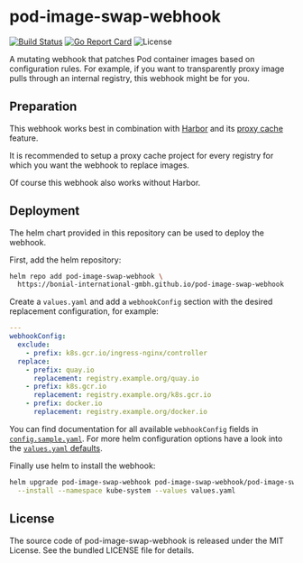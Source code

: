 # pod-image-swap-webhook

[![Build Status](https://github.com/Bonial-International-GmbH/pod-image-swap-webhook/actions/workflows/ci.yml/badge.svg)](https://github.com/Bonial-International-GmbH/pod-image-swap-webhook/actions/workflows/ci.yml)
[![Go Report Card](https://goreportcard.com/badge/github.com/Bonial-International-GmbH/pod-image-swap-webhook)](https://goreportcard.com/report/github.com/Bonial-International-GmbH/pod-image-swap-webhook)
![License](https://img.shields.io/github/license/Bonial-International-GmbH/pod-image-swap-webhook)

A mutating webhook that patches Pod container images based on configuration
rules. For example, if you want to transparently proxy image pulls through an
internal registry, this webhook might be for you.

## Preparation

This webhook works best in combination with
[Harbor](https://github.com/goharbor/harbor) and its [proxy
cache](https://goharbor.io/docs/2.1.0/administration/configure-proxy-cache/)
feature.

It is recommended to setup a proxy cache project for every registry for which
you want the webhook to replace images.

Of course this webhook also works without Harbor.

## Deployment

The helm chart provided in this repository can be used to deploy the webhook.

First, add the helm repository:

```sh
helm repo add pod-image-swap-webhook \
  https://bonial-international-gmbh.github.io/pod-image-swap-webhook
```

Create a `values.yaml` and add a `webhookConfig` section with the desired
replacement configuration, for example:

```yaml
---
webhookConfig:
  exclude:
    - prefix: k8s.gcr.io/ingress-nginx/controller
  replace:
    - prefix: quay.io
      replacement: registry.example.org/quay.io
    - prefix: k8s.gcr.io
      replacement: registry.example.org/k8s.gcr.io
    - prefix: docker.io
      replacement: registry.example.org/docker.io
```

You can find documentation for all available `webhookConfig` fields in
[`config.sample.yaml`](config.sample.yaml). For more helm configuration options
have a look into the [`values.yaml`
defaults](https://github.com/Bonial-International-GmbH/pod-image-swap-webhook/blob/main/charts/pod-image-swap-webhook/values.yaml).

Finally use helm to install the webhook:

```sh
helm upgrade pod-image-swap-webhook pod-image-swap-webhook/pod-image-swap-webhook \
  --install --namespace kube-system --values values.yaml
```

## License

The source code of pod-image-swap-webhook is released under the MIT License.
See the bundled LICENSE file for details.
